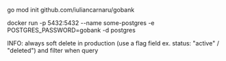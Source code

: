 go mod init github.com/iuliancarnaru/gobank

docker run -p 5432:5432 --name some-postgres -e POSTGRES_PASSWORD=gobank -d postgres

INFO: always soft delete in production (use a flag field ex. status: "active" / "deleted") and filter when query
